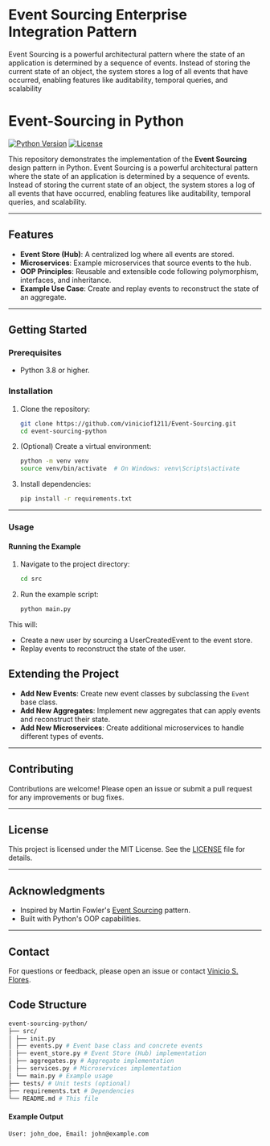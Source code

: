 # Event Sourcing Enterprise Integration Pattern
Event Sourcing is a powerful architectural pattern where the state of an application is determined by a sequence of events. Instead of storing the current state of an object, the system stores a log of all events that have occurred, enabling features like auditability, temporal queries, and scalability

# Event-Sourcing in Python

[![Python Version](https://img.shields.io/badge/python-3.8%2B-blue)](https://www.python.org/downloads/)
[![License](https://img.shields.io/badge/license-MIT-green)](LICENSE)

This repository demonstrates the implementation of the **Event Sourcing** design pattern in Python. Event Sourcing is a powerful architectural pattern where the state of an application is determined by a sequence of events. Instead of storing the current state of an object, the system stores a log of all events that have occurred, enabling features like auditability, temporal queries, and scalability.

---

## Features

- **Event Store (Hub)**: A centralized log where all events are stored.
- **Microservices**: Example microservices that source events to the hub.
- **OOP Principles**: Reusable and extensible code following polymorphism, interfaces, and inheritance.
- **Example Use Case**: Create and replay events to reconstruct the state of an aggregate.

---

## Getting Started

### Prerequisites

- Python 3.8 or higher.

### Installation

1. Clone the repository:
   ```bash
   git clone https://github.com/viniciof1211/Event-Sourcing.git
   cd event-sourcing-python

2. (Optional) Create a virtual environment:
   ```bash
   python -m venv venv
   source venv/bin/activate  # On Windows: venv\Scripts\activate

3. Install dependencies:
   ```bash
   pip install -r requirements.txt

---

### Usage
#### Running the Example

1. Navigate to the project directory:
      ```bash
      cd src

2. Run the example script:
   ```bash
   python main.py

This will:

- Create a new user by sourcing a UserCreatedEvent to the event store.
- Replay events to reconstruct the state of the user.

## Extending the Project

- **Add New Events**: Create new event classes by subclassing the `Event` base class.
- **Add New Aggregates**: Implement new aggregates that can apply events and reconstruct their state.
- **Add New Microservices**: Create additional microservices to handle different types of events.

---

## Contributing

Contributions are welcome! Please open an issue or submit a pull request for any improvements or bug fixes.

---
## License

This project is licensed under the MIT License. See the [LICENSE](LICENSE) file for details.

---
## Acknowledgments

- Inspired by Martin Fowler's [Event Sourcing](https://martinfowler.com/eaaDev/EventSourcing.html) pattern.
- Built with Python's OOP capabilities.

---

## Contact

For questions or feedback, please open an issue or contact [Vinicio S. Flores](mailto:vfloreshdz@gmail.com).

## Code Structure
   ```bash
   event-sourcing-python/
   ├── src/
   │ ├── init.py
   │ ├── events.py # Event base class and concrete events
   │ ├── event_store.py # Event Store (Hub) implementation
   │ ├── aggregates.py # Aggregate implementation
   │ ├── services.py # Microservices implementation
   │ └── main.py # Example usage
   ├── tests/ # Unit tests (optional)
   ├── requirements.txt # Dependencies
   └── README.md # This file
   ```

#### Example Output
   ```plaintext
   User: john_doe, Email: john@example.com


